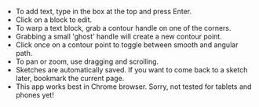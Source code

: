 * To add text, type in the box at the top and press Enter.
* Click on a block to edit.
* To warp a text block, grab a contour handle on one of the corners.
* Grabbing a small 'ghost' handle will create a new contour point.
* Click once on a contour point to toggle between smooth and angular path.
* To pan or zoom, use dragging and scrolling.
* Sketches are automatically saved. If you want to come back to a sketch later, bookmark the current page.
* This app works best in Chrome browser. Sorry, not tested for tablets and phones yet!

